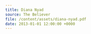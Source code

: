 ```yaml
---
title: Diana Nyad
source: The Believer
file: /content/assets/diana-nyad.pdf
date: 2013-01-01 12:00:00 +0000
---
```

